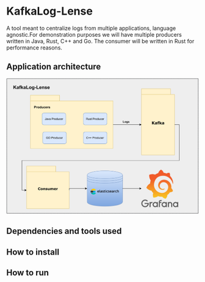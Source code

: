 # KafkaLog-Lense

A tool meant to centralize logs from multiple applications, language agnostic.For demonstration purposes we will have multiple producers written in Java, Rust, C++ and Go. The consumer will be written in Rust for performance reasons.

## Application architecture

<img src="docs/overall_arch_v2.svg">

## Dependencies and tools used

## How to install

## How to run
